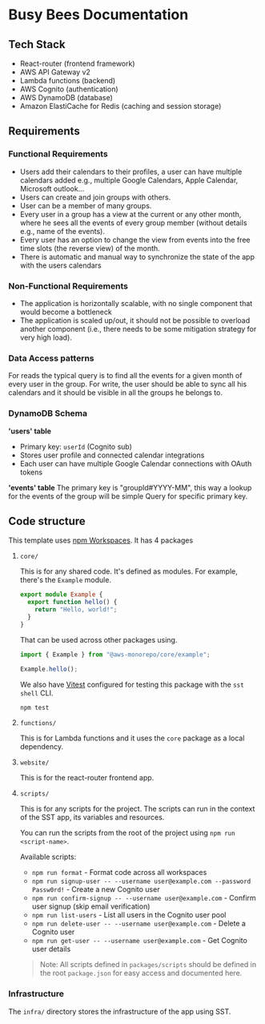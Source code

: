 # Busy Bees Documentation

## Tech Stack

- React-router (frontend framework)
- AWS API Gateway v2
- Lambda functions (backend)
- AWS Cognito (authentication)
- AWS DynamoDB (database)
- Amazon ElastiCache for Redis (caching and session storage)

## Requirements

### Functional Requirements

- Users add their calendars to their profiles, a user can have multiple calendars added e.g., multiple Google Calendars, Apple Calendar, Microsoft outlook...
- Users can create and join groups with others.
- User can be a member of many groups.
- Every user in a group has a view at the current or any other month, where he sees all the events of every group member (without details e.g., name of the events).
- Every user has an option to change the view from events into the free time slots (the reverse view) of the month.
- There is automatic and manual way to synchronize the state of the app with the users calendars

### Non-Functional Requirements

- The application is horizontally scalable, with no single component that would become a bottleneck
- The application is scaled up/out, it should not be possible to overload another component (i.e., there needs to be some mitigation strategy for very high load).

### Data Access patterns

For reads the typical query is to find all the events for a given month of every user in the group.
For write, the user should be able to sync all his calendars and it should be visible in all the groups he belongs to.

### DynamoDB Schema

**'users' table**

- Primary key: `userId` (Cognito sub)
- Stores user profile and connected calendar integrations
- Each user can have multiple Google Calendar connections with OAuth tokens

**'events' table**
The primary key is "groupId#YYYY-MM", this way a lookup for the events of the group will be simple Query for specific primary key.

## Code structure

This template uses [npm Workspaces](https://docs.npmjs.com/cli/v8/using-npm/workspaces). It has 4 packages

1. `core/`

   This is for any shared code. It's defined as modules. For example, there's the `Example` module.

   ```ts
   export module Example {
     export function hello() {
       return "Hello, world!";
     }
   }
   ```

   That can be used across other packages using.

   ```ts
   import { Example } from "@aws-monorepo/core/example";

   Example.hello();
   ```

   We also have [Vitest](https://vitest.dev/) configured for testing this package with the `sst shell` CLI.

   ```bash
   npm test
   ```

2. `functions/`

   This is for Lambda functions and it uses the `core` package as a local dependency.

3. `website/`

   This is for the react-router frontend app.

4. `scripts/`

   This is for any scripts for the project.
   The scripts can run in the context of the SST app, its variables and resources.

   You can run the scripts from the root of the project using `npm run <script-name>`.

   Available scripts:
   - `npm run format` - Format code across all workspaces
   - `npm run signup-user -- --username user@example.com --password Passw0rd!` - Create a new Cognito user
   - `npm run confirm-signup -- --username user@example.com` - Confirm user signup (skip email verification)
   - `npm run list-users` - List all users in the Cognito user pool
   - `npm run delete-user -- --username user@example.com` - Delete a Cognito user
   - `npm run get-user -- --username user@example.com` - Get Cognito user details

   > Note: All scripts defined in `packages/scripts` should be defined in the root `package.json` for easy access and documented here.

### Infrastructure

The `infra/` directory stores the infrastructure of the app using SST.
